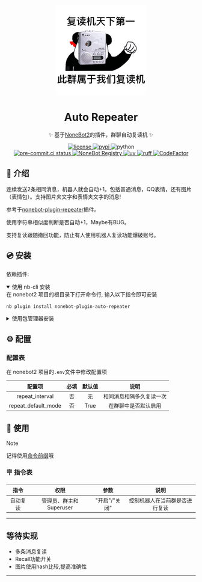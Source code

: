 <!-- markdownlint-disable MD033 MD036 MD041 MD046 -->
<div align="center">
<p align="center">
  <a><img src="./docs/logo.gif"></a>
</p>
</div>

<div align="center">

  # Auto Repeater
  ✨ 基于[NoneBot2](https://github.com/nonebot/nonebot2)的插件，群聊自动复读机 ✨


<a href="./LICENSE">
    <img src="https://img.shields.io/github/license/MaxCrazy1101/nonebot-plugin-auto-repeater.svg" alt="license">
</a>
<a href="https://pypi.python.org/pypi/nonebot-plugin-auto-repeater">
    <img src="https://img.shields.io/pypi/v/nonebot-plugin-auto-repeater.svg" alt="pypi">
</a>
<img src="https://img.shields.io/badge/python-3.10+-blue.svg" alt="python">
<br>
<a href="https://results.pre-commit.ci/latest/github/MaxCrazy1101/nonebot-plugin-auto-repeater/main">
    <img src="https://results.pre-commit.ci/badge/github/MaxCrazy1101/nonebot-plugin-auto-repeater/main.svg" alt="pre-commit.ci status">
</a>
<a href="https://registry.nonebot.dev/plugin/nonebot-plugin-auto-repeater:nonebot_plugin_auto_repeater">
  <img src="https://img.shields.io/endpoint?url=https%3A%2F%2Fnbbdg.lgc2333.top%2Fplugin%2Fnonebot-plugin-example" alt="NoneBot Registry" />
</a>
<a href="https://github.com/astral-sh/uv">
    <img src="https://img.shields.io/endpoint?url=https://raw.githubusercontent.com/astral-sh/uv/main/assets/badge/v0.json" alt="uv">
</a>
<a href="https://github.com/astral-sh/ruff">
<img src="https://img.shields.io/endpoint?url=https://raw.githubusercontent.com/charliermarsh/ruff/main/assets/badge/v2.json" alt="ruff">
</a>
<a href="https://www.codefactor.io/repository/github/MaxCrazy1101/nonebot-plugin-auto-repeater"><img src="https://www.codefactor.io/repository/github/MaxCrazy1101/nonebot-plugin-auto-repeater/badge" alt="CodeFactor" />
</a>
</div>

## 📖 介绍

连续发送2条相同消息，机器人就会自动+1。包括普通消息，QQ表情，还有图片（表情包）。支持图片夹文字和表情夹文字的消息!


参考于[nonebot-plugin-repeater](https://github.com/ninthseason/nonebot-plugin-repeater)插件。

使用字符串相似度判断是否自动+1，Maybe有BUG。

支持复读跟随撤回功能，防止有人使用机器人复读功能爆破账号。

## 💿 安装
依赖插件:

<details open>
<summary>使用 nb-cli 安装</summary>
在 nonebot2 项目的根目录下打开命令行, 输入以下指令即可安装

    nb plugin install nonebot-plugin-auto-repeater

</details>

<details>
<summary>使用包管理器安装</summary>
在 nonebot2 项目的插件目录下, 打开命令行, 根据你使用的包管理器, 输入相应的安装命令

<details>
<summary>pip</summary>

    pip install nonebot-plugin-auto-repeater
</details>
<details>
<summary>pdm</summary>

    pdm add nonebot-plugin-auto-repeater
</details>
<details>
<summary>poetry</summary>

    poetry add nonebot-plugin-auto-repeater
</details>
<details>
<summary>conda</summary>

    conda install nonebot-plugin-auto-repeater
</details>

打开 nonebot2 项目根目录下的 `pyproject.toml` 文件, 在 `[tool.nonebot]` 部分追加写入

    plugins = ["nonebot_plugin_auto_repeater"]

</details>

## ⚙️ 配置

### 配置表

在 nonebot2 项目的`.env`文件中修改配置项

| 配置项 | 必填 | 默认值 | 说明 |
|:-----:|:----:|:----:|:----:|
| repeat_interval | 否 | 无 | 相同消息相隔多久复读一次 |
| repeat_default_mode | 否 | True | 在群聊中是否默认启用 |


## 🎉 使用

> [!NOTE]
> 记得使用[命令前缀](https://nonebot.dev/docs/appendices/config#command-start-%E5%92%8C-command-separator)哦

### 🪧 指令表

| 指令 | 权限 | 参数 | 说明 |
|:-----:|:----:|:----:|:----:|
| 自动复读 | 管理员、群主和Superuser | "开启"/"关闭" | 控制机器人在当前群是否进行复读 |


***
## 等待实现
- 多条消息复读
- Recall功能开关
- 图片使用hash比较,提高准确性
***
